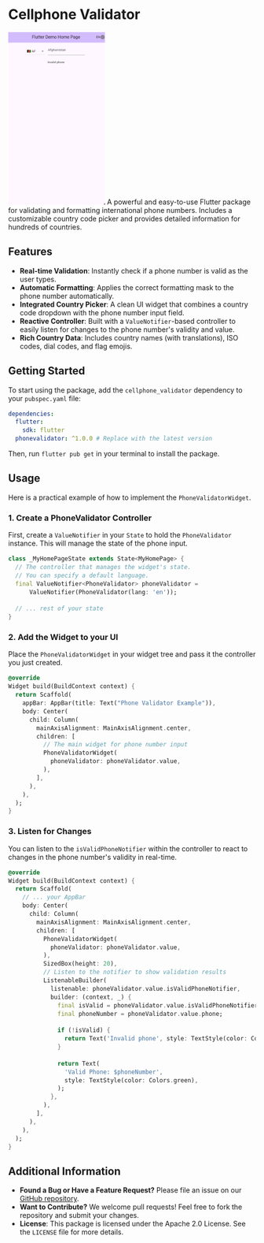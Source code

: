 # Cellphone Validator

<img src="https://github.com/DecksPlayer/phonevalidator/blob/main/assets/0.png" alt="First View" height="350"/>
A powerful and easy-to-use Flutter package for validating and formatting international phone numbers. Includes a customizable country code picker and provides detailed information for hundreds of countries.

<br/>

## Features

*   **Real-time Validation**: Instantly check if a phone number is valid as the user types.
*   **Automatic Formatting**: Applies the correct formatting mask to the phone number automatically.
*   **Integrated Country Picker**: A clean UI widget that combines a country code dropdown with the phone number input field.
*   **Reactive Controller**: Built with a `ValueNotifier`-based controller to easily listen for changes to the phone number's validity and value.
*   **Rich Country Data**: Includes country names (with translations), ISO codes, dial codes, and flag emojis.

## Getting Started

To start using the package, add the `cellphone_validator` dependency to your `pubspec.yaml` file:

```yaml
dependencies:
  flutter:
    sdk: flutter
  phonevalidator: ^1.0.0 # Replace with the latest version
```

Then, run `flutter pub get` in your terminal to install the package.

## Usage

Here is a practical example of how to implement the `PhoneValidatorWidget`.

### 1. Create a PhoneValidator Controller

First, create a `ValueNotifier` in your `State` to hold the `PhoneValidator` instance. This will manage the state of the phone input.

```dart
class _MyHomePageState extends State<MyHomePage> {
  // The controller that manages the widget's state.
  // You can specify a default language.
  final ValueNotifier<PhoneValidator> phoneValidator =
      ValueNotifier(PhoneValidator(lang: 'en'));

  // ... rest of your state
}
```

### 2. Add the Widget to your UI

Place the `PhoneValidatorWidget` in your widget tree and pass it the controller you just created.

```dart
@override
Widget build(BuildContext context) {
  return Scaffold(
    appBar: AppBar(title: Text("Phone Validator Example")),
    body: Center(
      child: Column(
        mainAxisAlignment: MainAxisAlignment.center,
        children: [
          // The main widget for phone number input
          PhoneValidatorWidget(
            phoneValidator: phoneValidator.value,
          ),
        ],
      ),
    ),
  );
}
```

### 3. Listen for Changes

You can listen to the `isValidPhoneNotifier` within the controller to react to changes in the phone number's validity in real-time.

```dart
@override
Widget build(BuildContext context) {
  return Scaffold(
    // ... your AppBar
    body: Center(
      child: Column(
        mainAxisAlignment: MainAxisAlignment.center,
        children: [
          PhoneValidatorWidget(
            phoneValidator: phoneValidator.value,
          ),
          SizedBox(height: 20),
          // Listen to the notifier to show validation results
          ListenableBuilder(
            listenable: phoneValidator.value.isValidPhoneNotifier,
            builder: (context, _) {
              final isValid = phoneValidator.value.isValidPhoneNotifier.value;
              final phoneNumber = phoneValidator.value.phone;
              
              if (!isValid) {
                return Text('Invalid phone', style: TextStyle(color: Colors.red));
              }
              
              return Text(
                'Valid Phone: $phoneNumber',
                style: TextStyle(color: Colors.green),
              );
            },
          ),
        ],
      ),
    ),
  );
}
```

## Additional Information

*   **Found a Bug or Have a Feature Request?** Please file an issue on our [GitHub repository](hhttps://github.com/DecksPlayer/phonevalidator/issues).
*   **Want to Contribute?** We welcome pull requests! Feel free to fork the repository and submit your changes.
*   **License**: This package is licensed under the Apache 2.0 License. See the `LICENSE` file for more details.
